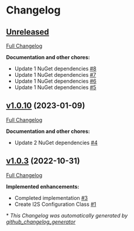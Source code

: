 # Changelog

## [Unreleased](https://github.com/nanoframework/System.Device.I2s/tree/HEAD)

[Full Changelog](https://github.com/nanoframework/System.Device.I2s/compare/v1.0.10...HEAD)

**Documentation and other chores:**

- Update 1 NuGet dependencies [\#8](https://github.com/nanoframework/System.Device.I2s/pull/8)
- Update 1 NuGet dependencies [\#7](https://github.com/nanoframework/System.Device.I2s/pull/7)
- Update 1 NuGet dependencies [\#6](https://github.com/nanoframework/System.Device.I2s/pull/6)
- Update 1 NuGet dependencies [\#5](https://github.com/nanoframework/System.Device.I2s/pull/5)

## [v1.0.10](https://github.com/nanoframework/System.Device.I2s/tree/v1.0.10) (2023-01-09)

[Full Changelog](https://github.com/nanoframework/System.Device.I2s/compare/v1.0.3...v1.0.10)

**Documentation and other chores:**

- Update 2 NuGet dependencies [\#4](https://github.com/nanoframework/System.Device.I2s/pull/4)

## [v1.0.3](https://github.com/nanoframework/System.Device.I2s/tree/v1.0.3) (2022-10-31)

[Full Changelog](https://github.com/nanoframework/System.Device.I2s/compare/1b79c9dbcd1af9210ecaf8d8106eb743c8634bf3...v1.0.3)

**Implemented enhancements:**

- Completed implementation [\#3](https://github.com/nanoframework/System.Device.I2s/pull/3)
- Create I2S Configuration Class [\#1](https://github.com/nanoframework/System.Device.I2s/pull/1)



\* *This Changelog was automatically generated by [github_changelog_generator](https://github.com/github-changelog-generator/github-changelog-generator)*
